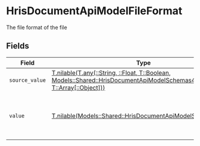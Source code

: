 # HrisDocumentApiModelFileFormat

The file format of the file


## Fields

| Field                                                                                                                                                                              | Type                                                                                                                                                                               | Required                                                                                                                                                                           | Description                                                                                                                                                                        | Example                                                                                                                                                                            |
| ---------------------------------------------------------------------------------------------------------------------------------------------------------------------------------- | ---------------------------------------------------------------------------------------------------------------------------------------------------------------------------------- | ---------------------------------------------------------------------------------------------------------------------------------------------------------------------------------- | ---------------------------------------------------------------------------------------------------------------------------------------------------------------------------------- | ---------------------------------------------------------------------------------------------------------------------------------------------------------------------------------- |
| `source_value`                                                                                                                                                                     | [T.nilable(T.any(::String, ::Float, T::Boolean, Models::Shared::HrisDocumentApiModelSchemas4, T::Array[::Object]))](../../models/shared/hrisdocumentapimodelschemassourcevalue.md) | :heavy_minus_sign:                                                                                                                                                                 | N/A                                                                                                                                                                                | abc                                                                                                                                                                                |
| `value`                                                                                                                                                                            | [T.nilable(Models::Shared::HrisDocumentApiModelSchemasValue)](../../models/shared/hrisdocumentapimodelschemasvalue.md)                                                             | :heavy_minus_sign:                                                                                                                                                                 | The file format of the file, expressed as a file extension                                                                                                                         | pdf                                                                                                                                                                                |